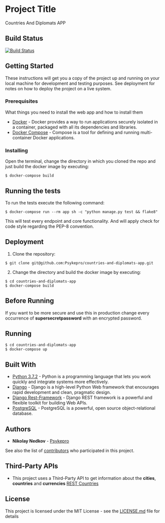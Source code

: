 # Project Title

Countries And Diplomats APP

## Build Status
[![Build Status](https://travis-ci.org/mydjangoprojects/countries-and-diplomats-app.svg?branch=master)](https://travis-ci.org/mydjangoprojects/countries-and-diplomats-app)

## Getting Started

These instructions will get you a copy of the project up and running on your local machine for development and testing purposes. See deployment for notes on how to deploy the project on a live system.

### Prerequisites

What things you need to install the web app and how to install them

* [Docker](https://docs.docker.com/install/) - Docker provides a way to run applications securely isolated in a container, packaged with all its dependencies and libraries.
* [Docker Compose](https://docs.docker.com/compose/install/) - Compose is a tool for defining and running multi-container Docker applications.


### Installing

Open the terminal, change the directory in which you cloned the repo and just build the docker image by executing:

```
$ docker-compose build
```

## Running the tests

To run the tests execute the following command:
```
$ docker-compose run --rm app sh -c "python manage.py test && flake8"
```
This will test every endpoint and core functionality. And will apply check for code style regarding the PEP-8 convention.

## Deployment

1. Clone the repository:
```
$ git clone git@github.com:Psykepro/countries-and-diplomats-app.git
```
2. Change the directory and build the docker image by executing:
```
$ cd countries-and-diplomats-app
$ docker-compose build
```

## Before Running

If you want to be more secure and use this in production change every occurrence of __supersecretpassword__ with an encrypted password.

## Running

```
$ cd countries-and-diplomats-app
$ docker-compose up
```

## Built With
* [Python 3.7.2](https://www.python.org/) - Python is a programming language that lets you work quickly
and integrate systems more effectively.
* [Django](https://www.djangoproject.com/) - Django is a high-level Python Web framework that encourages rapid development and clean, pragmatic design.
* [Django Rest-Framework](https://www.django-rest-framework.org/) - Django REST framework is a powerful and flexible toolkit for building Web APIs.
* [PostgreSQL](https://www.postgresql.org/) - PostgreSQL is a powerful, open source object-relational database.

## Authors

* **Nikolay Nedkov** - [Psykepro](https://github.com/Psykepro)

See also the list of [contributors](https://github.com/Psykepro/countries-and-diplomats-app/graphs/contributors) who participated in this project.


## Third-Party APIs

* This project uses a Third-Party API to get information about the **cities**, **countries** and **currencies** [REST Countries](https://restcountries.eu/)

## License

This project is licensed under the MIT License - see the [LICENSE.md](https://github.com/Psykepro/countries-and-diplomats-app/blob/master/LICENSE) file for details